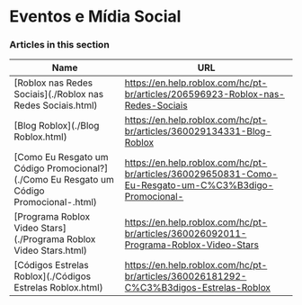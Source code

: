# Eventos e Mídia Social  
### Articles in this section
Name|URL
-|-
[Roblox nas Redes Sociais](./Roblox nas Redes Sociais.html) |https://en.help.roblox.com/hc/pt-br/articles/206596923-Roblox-nas-Redes-Sociais
[Blog Roblox](./Blog Roblox.html) |https://en.help.roblox.com/hc/pt-br/articles/360029134331-Blog-Roblox
[Como Eu Resgato um Código Promocional?](./Como Eu Resgato um Código Promocional-.html) |https://en.help.roblox.com/hc/pt-br/articles/360029650831-Como-Eu-Resgato-um-C%C3%B3digo-Promocional-
[Programa Roblox Video Stars](./Programa Roblox Video Stars.html) |https://en.help.roblox.com/hc/pt-br/articles/360026092011-Programa-Roblox-Video-Stars
[Códigos Estrelas Roblox](./Códigos Estrelas Roblox.html) |https://en.help.roblox.com/hc/pt-br/articles/360026181292-C%C3%B3digos-Estrelas-Roblox